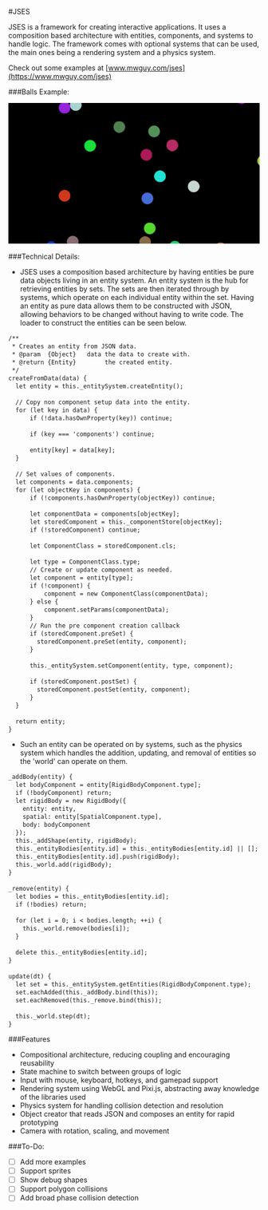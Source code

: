#JSES

JSES is a framework for creating interactive applications. It uses a composition based architecture with entities, components, and systems to handle logic. The framework comes with optional systems that can be used, the main ones being a rendering system and a physics system.

Check out some examples at [www.mwguy.com/jses](https://www.mwguy.com/jses)

###Balls Example:

![balls]

###Technical Details:
* JSES uses a composition based architecture by having entities be pure data objects living in an entity system. An entity system is the hub for retrieving entities by sets. The sets are then iterated through by systems, which operate on each individual entity within the set. Having an entity as pure data allows them to be constructed with JSON, allowing behaviors to be changed without having to write code. The loader to construct the entities can be seen below.

```
/**
 * Creates an entity from JSON data.
 * @param  {Object}   data the data to create with.
 * @return {Entity}        the created entity.
 */
createFromData(data) {
  let entity = this._entitySystem.createEntity();

  // Copy non component setup data into the entity.
  for (let key in data) {
      if (!data.hasOwnProperty(key)) continue;

      if (key === 'components') continue;

      entity[key] = data[key];
  }

  // Set values of components.
  let components = data.components;
  for (let objectKey in components) {
      if (!components.hasOwnProperty(objectKey)) continue;

      let componentData = components[objectKey];
      let storedComponent = this._componentStore[objectKey];
      if (!storedComponent) continue;

      let ComponentClass = storedComponent.cls;

      let type = ComponentClass.type;
      // Create or update component as needed.
      let component = entity[type];
      if (!component) {
          component = new ComponentClass(componentData);
      } else {
          component.setParams(componentData);
      }
      // Run the pre component creation callback
      if (storedComponent.preSet) {
        storedComponent.preSet(entity, component);
      }

      this._entitySystem.setComponent(entity, type, component);

      if (storedComponent.postSet) {
        storedComponent.postSet(entity, component);
      }
  }

  return entity;
}
```

* Such an entity can be operated on by systems, such as the physics system which handles the addition, updating, and removal of entities so the 'world' can operate on them.

```
_addBody(entity) {
  let bodyComponent = entity[RigidBodyComponent.type];
  if (!bodyComponent) return;
  let rigidBody = new RigidBody({
    entity: entity,
    spatial: entity[SpatialComponent.type],
    body: bodyComponent
  });
  this._addShape(entity, rigidBody);
  this._entityBodies[entity.id] = this._entityBodies[entity.id] || [];
  this._entityBodies[entity.id].push(rigidBody);
  this._world.add(rigidBody);
}

_remove(entity) {
  let bodies = this._entityBodies[entity.id];
  if (!bodies) return;

  for (let i = 0; i < bodies.length; ++i) {
    this._world.remove(bodies[i]);
  }

  delete this._entityBodies[entity.id];
}

update(dt) {
  let set = this._entitySystem.getEntities(RigidBodyComponent.type);
  set.eachAdded(this._addBody.bind(this));
  set.eachRemoved(this._remove.bind(this));

  this._world.step(dt);
}
```

###Features
* Compositional architecture, reducing coupling and encouraging reusability
* State machine to switch between groups of logic
* Input with mouse, keyboard, hotkeys, and gamepad support
* Rendering system using WebGL and Pixi.js, abstracting away knowledge of the libraries used
* Physics system for handling collision detection and resolution
* Object creator that reads JSON and composes an entity for rapid prototyping
* Camera with rotation, scaling, and movement

###To-Do:
* [ ] Add more examples
* [ ] Support sprites
* [ ] Show debug shapes
* [ ] Support polygon collisions
* [ ] Add broad phase collision detection

[balls]: ./docs/images/balls-demo.png
